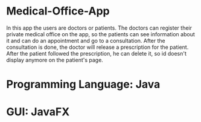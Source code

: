 # Medical-Office-App
In this app the users are doctors or patients. The doctors can register their private medical office on the app, so the patients can see information about it and can do an appointment and go to a consultation. After the consultation is done, the doctor will release a prescription for the patient. After the patient followed the prescription, he can delete it, so id doesn't display anymore on the patient's page.

# Programming Language: Java
# GUI: JavaFX
